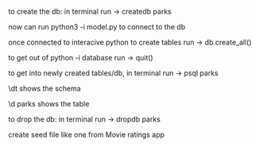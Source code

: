 to create the db: in terminal run -> createdb parks

now can run python3 -i model.py to connect to the db

once connected to interacive python to create tables run -> db.create_all()

to get out of python -i database run -> quit()

to get into newly created tables/db, in terminal run -> psql parks

\dt shows the schema

\d parks shows the table

to drop the db: in terminal run -> dropdb parks

create seed file like one from Movie ratings app
